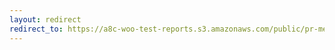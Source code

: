 ```yaml
---
layout: redirect
redirect_to: https://a8c-woo-test-reports.s3.amazonaws.com/public/pr-merge/38816/e2e/index.html
---
```

